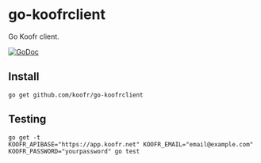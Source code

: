 go-koofrclient
===========

Go Koofr client.

[![GoDoc](https://godoc.org/github.com/koofr/go-koofrclient?status.png)](https://godoc.org/github.com/koofr/go-koofrclient)

## Install

    go get github.com/koofr/go-koofrclient

## Testing

    go get -t
    KOOFR_APIBASE="https://app.koofr.net" KOOFR_EMAIL="email@example.com" KOOFR_PASSWORD="yourpassword" go test
